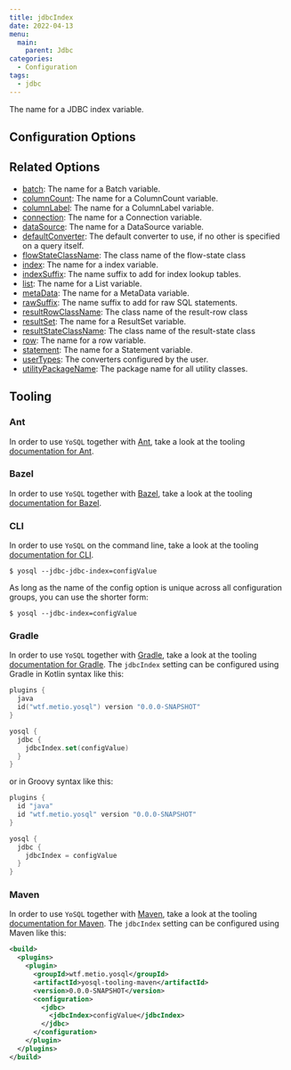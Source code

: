 ```yaml
---
title: jdbcIndex
date: 2022-04-13
menu:
  main:
    parent: Jdbc
categories:
  - Configuration
tags:
  - jdbc
---
```


The name for a JDBC index variable.

## Configuration Options

## Related Options

- [batch](../batch/): The name for a Batch variable.
- [columnCount](../columncount/): The name for a ColumnCount variable.
- [columnLabel](../columnlabel/): The name for a ColumnLabel variable.
- [connection](../connection/): The name for a Connection variable.
- [dataSource](../datasource/): The name for a DataSource variable.
- [defaultConverter](../defaultconverter/): The default converter to use, if no other is specified on a query itself.
- [flowStateClassName](../flowstateclassname/): The class name of the flow-state class
- [index](../index/): The name for a index variable.
- [indexSuffix](../indexsuffix/): The name suffix to add for index lookup tables.
- [list](../list/): The name for a List variable.
- [metaData](../metadata/): The name for a MetaData variable.
- [rawSuffix](../rawsuffix/): The name suffix to add for raw SQL statements.
- [resultRowClassName](../resultrowclassname/): The class name of the result-row class
- [resultSet](../resultset/): The name for a ResultSet variable.
- [resultStateClassName](../resultstateclassname/): The class name of the result-state class
- [row](../row/): The name for a row variable.
- [statement](../statement/): The name for a Statement variable.
- [userTypes](../usertypes/): The converters configured by the user.
- [utilityPackageName](../utilitypackagename/): The package name for all utility classes.

## Tooling

### Ant

In order to use `YoSQL` together with [Ant](https://ant.apache.org/), take a look at the tooling [documentation for Ant](/tooling/ant/).

### Bazel

In order to use `YoSQL` together with [Bazel](https://bazel.build/), take a look at the tooling [documentation for Bazel](/tooling/bazel/).

### CLI

In order to use `YoSQL` on the command line, take a look at the tooling [documentation for CLI](/tooling/cli/).

```console
$ yosql --jdbc-jdbc-index=configValue
```

As long as the name of the config option is unique across all configuration groups, you can use the shorter form:

```console
$ yosql --jdbc-index=configValue
```

### Gradle

In order to use `YoSQL` together with [Gradle](https://gradle.org/), take a look at the tooling [documentation for Gradle](/tooling/gradle/). The `jdbcIndex` setting can be configured using Gradle in Kotlin syntax like this:

```kotlin
plugins {
  java
  id("wtf.metio.yosql") version "0.0.0-SNAPSHOT"
}

yosql {
  jdbc {
    jdbcIndex.set(configValue)
  }
}
```

or in Groovy syntax like this:

```groovy
plugins {
  id "java"
  id "wtf.metio.yosql" version "0.0.0-SNAPSHOT"
}

yosql {
  jdbc {
    jdbcIndex = configValue
  }
}
```

### Maven

In order to use `YoSQL` together with [Maven](https://maven.apache.org/), take a look at the tooling [documentation for Maven](/tooling/maven/). The `jdbcIndex` setting can be configured using Maven like this:

```xml
<build>
  <plugins>
    <plugin>
      <groupId>wtf.metio.yosql</groupId>
      <artifactId>yosql-tooling-maven</artifactId>
      <version>0.0.0-SNAPSHOT</version>
      <configuration>
        <jdbc>
          <jdbcIndex>configValue</jdbcIndex>
        </jdbc>
      </configuration>
    </plugin>
  </plugins>
</build>
```
